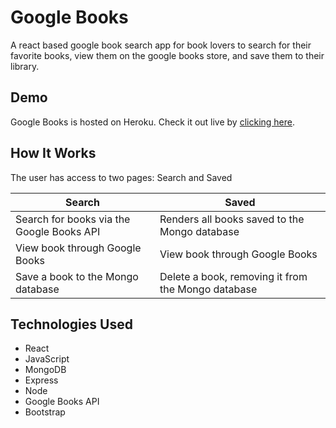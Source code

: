 # Google Books

A react based google book search app for book lovers to search for their favorite books, view them on the google books store, and save them to their library.

## Demo

Google Books is hosted on Heroku. Check it out live by [clicking here](https://google-books-hw-bootcamp.herokuapp.com/).

## How It Works

The user has access to two pages: Search and Saved

Search | Saved
------------ | -------------
Search for books via the Google Books API  | Renders all books saved to the Mongo database
View book through Google Books | View book through Google Books
Save a book to the Mongo database | Delete a book, removing it from the Mongo database

## Technologies Used

* React
* JavaScript
* MongoDB
* Express
* Node
* Google Books API
* Bootstrap
